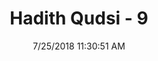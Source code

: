 ---
title        : "Hadith Qudsi - 9"
date         : 7/25/2018 11:30:51 AM
draft        : false
type         : "hadith"
layout       : "hadith"
BookCode     : "HDQ"
HadithNumber : "9"
---